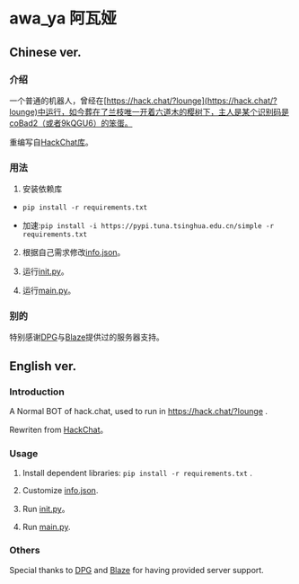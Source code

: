 # awa_ya 阿瓦娅
## Chinese ver.
### 介绍
一个普通的机器人，曾经在[https://hack.chat/?lounge](https://hack.chat/?lounge)中运行，如今葬在了兰枝唯一开着六道木的樱树下，主人是某个识别码是coBad2（或者9kQGU6）的笨蛋。  

重编写自[HackChat库](https://github.com/gkbrk/hackchat)。  

### 用法
1. 安装依赖库
- ```pip install -r requirements.txt``` 

- 加速:```pip install -i https://pypi.tuna.tsinghua.edu.cn/simple -r requirements.txt ```

2. 根据自己需求修改[info.json](files/info.json)。  

3. 运行[init.py](init.py)。  

4. 运行[main.py](main.py)。  

### 别的
特别感谢[DPG](https://github.com/Doppelganger-phi)与[Blaze](https://github.com/geGDVS)提供过的服务器支持。

## English ver.
### Introduction
A Normal BOT of hack.chat, used to run in https://hack.chat/?lounge .  
  
Rewriten from [HackChat](https://github.com/gkbrk/hackchat)。

### Usage
1. Install dependent libraries: ```pip install -r requirements.txt``` .   

2. Customize [info.json](files/info.json).

3. Run [init.py](init.py)。

4. Run [main.py](main.py).  

### Others
Special thanks to [DPG](https://github.com/Doppelganger-phi) and [Blaze](https://github.com/geGDVS) for having provided server support.